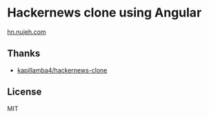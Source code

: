 # Hackernews clone using Angular

[hn.nujeh.com](https://hn.nujeh.com)

## Thanks

* [kapillamba4/hackernews-clone](https://github.com/kapillamba4/hackernews-clone)

## License

MIT
